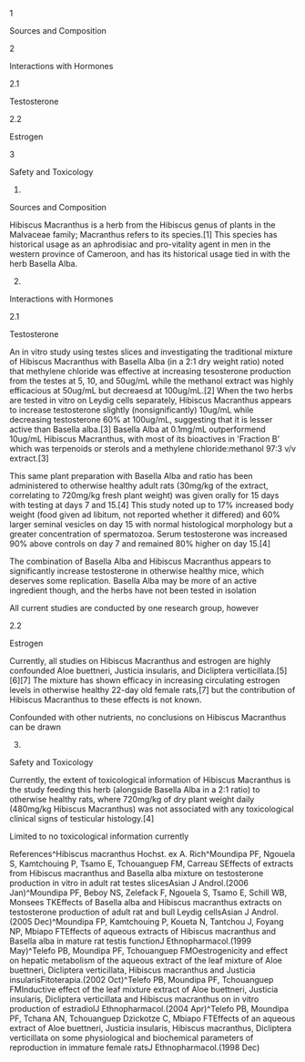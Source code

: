 1

Sources and Composition

2

Interactions with Hormones

2.1

Testosterone

2.2

Estrogen

3

Safety and Toxicology

1.

Sources and Composition

Hibiscus Macranthus is a herb from the Hibiscus genus of plants in the Malvaceae family; Macranthus refers to its species.\[1] This species has historical usage as an aphrodisiac and pro\-vitality agent in men in the western province of Cameroon, and has its historical usage tied in with the herb Basella Alba.

2.

Interactions with Hormones

2.1

Testosterone

An in vitro study using testes slices and investigating the traditional mixture of Hibiscus Macranthus with Basella Alba (in a 2:1 dry weight ratio) noted that methylene chloride was effective at increasing tesosterone production from the testes at 5, 10, and 50ug/mL while the methanol extract was highly efficacious at 50ug/mL but decreaesd at 100ug/mL.\[2] When the two herbs are tested in vitro on Leydig cells separately, Hibiscus Macranthus appears to increase testosterone slightly (nonsignificantly) 10ug/mL while decreasing testosterone 60% at 100ug/mL, suggesting that it is lesser active than Basella alba.\[3] Basella Alba at 0\.1mg/mL outperformend 10ug/mL Hibiscus Macranthus, with most of its bioactives in 'Fraction B' which was terpenoids or sterols and a methylene chloride:methanol 97:3 v/v extract.\[3] 

This same plant preparation with Basella Alba and ratio has been administered to otherwise healthy adult rats (30mg/kg of the extract, correlating to 720mg/kg fresh plant weight) was given orally for 15 days with testing at days 7 and 15\.\[4] This study noted up to 17% increased body weight (food given ad libitum, not reported whether it differed) and 60% larger seminal vesicles on day 15 with normal histological morphology but a greater concentration of spermatozoa. Serum testosterone was increased 90% above controls on day 7 and remained 80% higher on day 15\.\[4]


The combination of Basella Alba and Hibiscus Macranthus appears to significantly increase testosterone in otherwise healthy mice, which deserves some replication. Basella Alba may be more of an active ingredient though, and the herbs have not been tested in isolation


All current studies are conducted by one research group, however


2.2

Estrogen

Currently, all studies on Hibiscus Macranthus and estrogen are highly confounded Aloe buettneri, Justicia insularis, and Dicliptera verticillata.\[5]\[6]\[7] The mixture has shown efficacy in increasing circulating estrogen levels in otherwise healthy 22\-day old female rats,\[7] but the contribution of Hibiscus Macranthus to these effects is not known.


Confounded with other nutrients, no conclusions on Hibiscus Macranthus can be drawn


3.

Safety and Toxicology

Currently, the extent of toxicological information of Hibiscus Macranthus is the study feeding this herb (alongside Basella Alba in a 2:1 ratio) to otherwise healthy rats, where 720mg/kg of dry plant weight daily (480mg/kg Hibiscus Macranthus) was not associated with any toxicological clinical signs of testicular histology.\[4]


Limited to no toxicological information currently


References^Hibiscus macranthus Hochst. ex A. Rich^Moundipa PF, Ngouela S, Kamtchouing P, Tsamo E, Tchouanguep FM, Carreau SEffects of extracts from Hibiscus macranthus and Basella alba mixture on testosterone production in vitro in adult rat testes slicesAsian J Androl.(2006 Jan)^Moundipa PF, Beboy NS, Zelefack F, Ngouela S, Tsamo E, Schill WB, Monsees TKEffects of Basella alba and Hibiscus macranthus extracts on testosterone production of adult rat and bull Leydig cellsAsian J Androl.(2005 Dec)^Moundipa FP, Kamtchouing P, Koueta N, Tantchou J, Foyang NP, Mbiapo FTEffects of aqueous extracts of Hibiscus macranthus and Basella alba in mature rat testis functionJ Ethnopharmacol.(1999 May)^Telefo PB, Moundipa PF, Tchouanguep FMOestrogenicity and effect on hepatic metabolism of the aqueous extract of the leaf mixture of Aloe buettneri, Dicliptera verticillata, Hibiscus macranthus and Justicia insularisFitoterapia.(2002 Oct)^Telefo PB, Moundipa PF, Tchouanguep FMInductive effect of the leaf mixture extract of Aloe buettneri, Justicia insularis, Dicliptera verticillata and Hibiscus macranthus on in vitro production of estradiolJ Ethnopharmacol.(2004 Apr)^Telefo PB, Moundipa PF, Tchana AN, Tchouanguep Dzickotze C, Mbiapo FTEffects of an aqueous extract of Aloe buettneri, Justicia insularis, Hibiscus macranthus, Dicliptera verticillata on some physiological and biochemical parameters of reproduction in immature female ratsJ Ethnopharmacol.(1998 Dec)